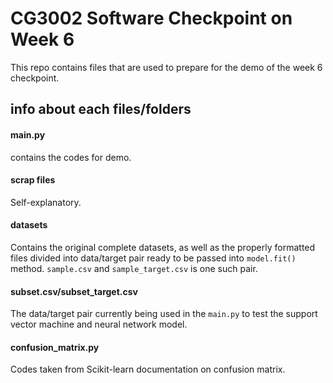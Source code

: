 # CG3002 Software Checkpoint on Week 6

This repo contains files that are used to prepare for the demo of the week 6 checkpoint.

## info about each files/folders

#### main.py
contains the codes for demo.

#### scrap files
Self-explanatory.

#### datasets
Contains the original complete datasets, as well as the properly formatted files divided into data/target pair ready to be passed into `model.fit()` method.  `sample.csv` and `sample_target.csv` is one such pair.

#### subset.csv/subset_target.csv
The data/target pair currently being used in the `main.py` to test the support vector machine and neural network model.

#### confusion_matrix.py
Codes taken from Scikit-learn documentation on confusion matrix.